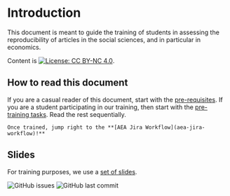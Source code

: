 
# Introduction

This document is meant to guide the training of students in assessing the reproducibility of articles in the social sciences, and in particular in economics.




Content is [![License: CC BY-NC 4.0](https://licensebuttons.net/l/by-nc/4.0/80x15.png)](https://creativecommons.org/licenses/by-nc/4.0/).

## How to read this document

If you are a casual reader of this document, start with the [pre-requisites](pre-requisites). If you are a student participating in our training, then start with the [pre-training tasks](pre-training). Read the rest sequentially.

```{important}
Once trained, jump right to the **[AEA Jira Workflow](aea-jira-workflow)!**
```

## Slides

For training purposes, we use a [set of slides](https://labordynamicsinstitute.github.io/replicability-training-presentation/). 



![GitHub issues](https://img.shields.io/github/issues-raw/labordynamicsinstitute/ldilab-manual.svg?style=flat) ![GitHub last commit](https://img.shields.io/github/last-commit/labordynamicsinstitute/ldilab-manual.svg?style=flat) 

